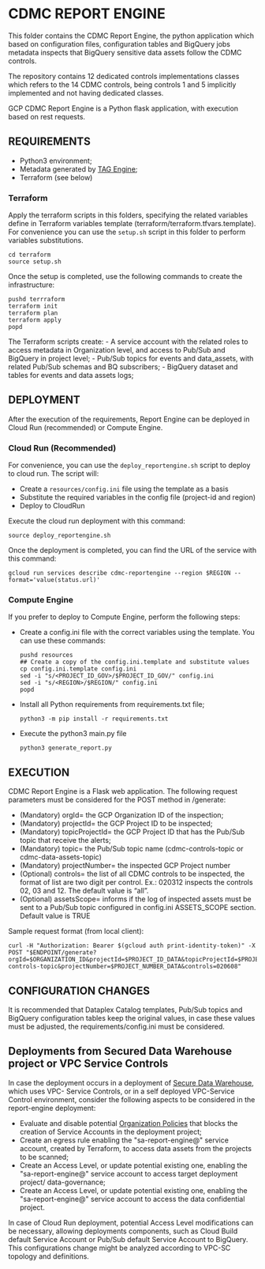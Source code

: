 # CDMC REPORT ENGINE

This folder contains the CDMC Report Engine, the python application which based on configuration files, configuration tables and BigQuery jobs metadata inspects that BigQuery sensitive data assets follow the CDMC controls.

The repository contains 12 dedicated controls implementations classes which refers to the 14 CDMC controls, being controls 1 and 5 implicitly implemented and not having dedicated classes.

GCP CDMC Report Engine is a Python flask application, with execution based on rest requests.

## REQUIREMENTS
- Python3 environment;
- Metadata generated by [TAG Engine](https://github.com/GoogleCloudPlatform/datacatalog-tag-engine);
- Terraform (see below)

### Terraform
Apply the terraform scripts in this folders, specifying the related variables define in Terraform variables template (terraform/terraform.tfvars.template).
For convenience you can use the `setup.sh` script in this folder to perform variables substitutions.
```
cd terraform
source setup.sh
```

Once the setup is completed, use the following commands to create the infrastructure:
```
pushd terrraform
terraform init
terraform plan
terraform apply
popd
```

The Terraform scripts create:
    - A service account with the related roles to access metadata in Organization level, and access to Pub/Sub and BigQuery in project level;
    - Pub/Sub topics for events and data_assets, with related Pub/Sub schemas and BQ subscribers;
    - BigQuery dataset and tables for events and data assets logs;




## DEPLOYMENT
After the execution of the requirements, Report Engine can be deployed in Cloud Run (recommended) or Compute Engine.
### Cloud Run (Recommended)
For convenience, you can use the `deploy_reportengine.sh` script to deploy to cloud run.
The script will:
 - Create a `resources/config.ini` file using the template as a basis
 - Substitute the required variables in the config file (project-id and region)
 - Deploy to CloudRun

 Execute the cloud run deployment with this command:
 ```
 source deploy_reportengine.sh
 ```

 Once the deployment is completed, you can find the URL of the service with this command:
 ```
 gcloud run services describe cdmc-reportengine --region $REGION --format='value(status.url)'
 ```


### Compute Engine
If you prefer to deploy to Compute Engine, perform the following steps:
- Create a config.ini file with the correct variables using the template. You can use these commands:
    ```
    pushd resources
    ## Create a copy of the config.ini.template and substitute values
    cp config.ini.template config.ini
    sed -i "s/<PROJECT_ID_GOV>/$PROJECT_ID_GOV/" config.ini
    sed -i "s/<REGION>/$REGION/" config.ini
    popd
    ```
- Install all Python requirements from requirements.txt file;
    ```
    python3 -m pip install -r requirements.txt
    ```
- Execute the python3 main.py file
    ```
    python3 generate_report.py
    ```


## EXECUTION

CDMC Report Engine is a Flask web application. The following request parameters must be considered for the POST method in /generate:

- (Mandatory) orgId=<INTEGER> the GCP Organization ID of the inspection;
- (Mandatory) projectId=<STRING> the GCP Project ID to be inspected;
- (Mandatory) topicProjectId=<STRING> the GCP Project ID that has the Pub/Sub topic that receive the alerts;
- (Mandatory) topic=<STRING> the Pub/Sub topic name (cdmc-controls-topic or cdmc-data-assets-topic)
- (Mandatory) projectNumber= <INTEGER> the inspected GCP Project number
- (Optional) controls= <String> the list of all CDMC controls to be inspected, the format of list are two digit per control. Ex.: 020312 inspects the controls 02, 03 and 12. The default value is “all”.
- (Optional) assetsScope=<BOOLEAN> informs if the log of inspected assets must be sent to a Pub/Sub topic configured in config.ini ASSETS_SCOPE section. Default value is TRUE

Sample request format (from local client):
```
curl -H "Authorization: Bearer $(gcloud auth print-identity-token)" -X POST "$ENDPOINT/generate?orgId=$ORGANIZATION_ID&projectId=$PROJECT_ID_DATA&topicProjectId=$PROJECT_ID_GOV&topic=cdmc-controls-topic&projectNumber=$PROJECT_NUMBER_DATA&controls=020608"
```

## CONFIGURATION CHANGES

It is recommended that Dataplex Catalog templates, Pub/Sub topics and BigQuery configuration tables keep the original values, in case these values must be adjusted, the requirements/config.ini must be considered.


## Deployments from Secured Data Warehouse project or VPC Service Controls

In case the deployment occurs in a deployment of [Secure Data Warehouse](https://cloud.google.com/architecture/confidential-data-warehouse-blueprint), which uses VPC- Service Controls, or in a self deployed VPC-Service Control environment, consider the following aspects to be considered in the report-engine deployment:

- Evaluate and disable potential [Organization Policies](https://cloud.google.com/resource-manager/docs/organization-policy/restricting-service-accounts) that blocks the creation of Service Accounts in the deployment project;
- Create an egress rule enabling the "sa-report-engine@" service account, created by Terraform, to access data assets from the projects to be scanned;
- Create an Access Level, or update potential existing one, enabling the "sa-report-engine@" service account to access target deployment project/ data-governance;
- Create an Access Level, or update potential existing one, enabling the "sa-report-engine@" service account to access the data confidential project.

In case of Cloud Run deployment, potential Access Level modifications can be necessary, allowing deployments components, such as Cloud Build default Service Account or Pub/Sub default Service Account to BigQuery. This configurations change might be analyzed according to VPC-SC topology and definitions.




